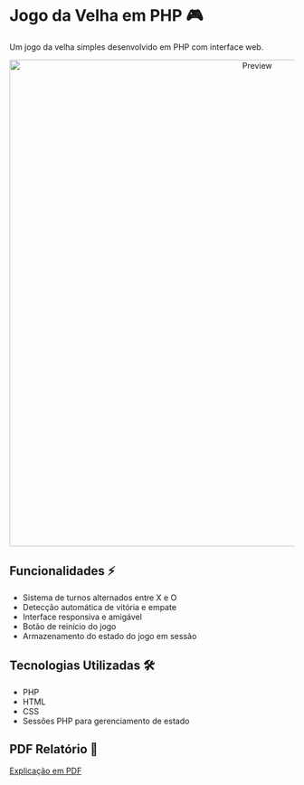 # Jogo da Velha em PHP 🎮

Um jogo da velha simples desenvolvido em PHP com interface web.

<p align="center">
  <img alt="Preview" width="860" alt="preview" src="https://i.imgur.com/gqTaV3Z.png">
<p align="center">

## Funcionalidades ⚡

- Sistema de turnos alternados entre X e O
- Detecção automática de vitória e empate
- Interface responsiva e amigável
- Botão de reinício do jogo
- Armazenamento do estado do jogo em sessão

## Tecnologias Utilizadas 🛠

- PHP
- HTML
- CSS
- Sessões PHP para gerenciamento de estado

## PDF Relatório 📂

[Explicação em PDF](https://docs.google.com/document/d/1qh7wTLk6HUpVRrRf7POGdp4X5nAnhHW6AKaKIPm7ryo/edit?usp=sharing)
